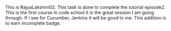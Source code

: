 This is RajyaLakshmi02. This task is done to complete the tutorial episode2. This is the first course in code school it is the great session I am going through. If i see for Cucumber, Jenkins it will be good to me. This addition is to earn incomplete badge.

